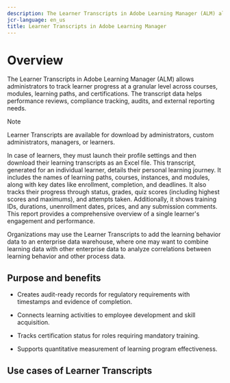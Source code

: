 ```yaml
---
description: The Learner Transcripts in Adobe Learning Manager (ALM) allows administrators to monitor learner progress in courses, modules, learning paths, and certifications. It supports performance evaluations, compliance monitoring, audits, and external reporting. The report offers a complete summary of a learner's engagement and performance.
jcr-language: en_us
title: Learner Transcripts in Adobe Learning Manager
---
```


# Overview

The Learner Transcripts in Adobe Learning Manager (ALM) allows administrators to track learner progress at a granular level across courses, modules, learning paths, and certifications. The transcript data helps performance reviews, compliance tracking, audits, and external reporting needs.

>[!NOTE]
>
>Learner Transcripts are available for download by administrators, custom administrators, managers, or learners.

In case of learners, they must launch their profile settings and then download their learning transcripts as an Excel file. This transcript, generated for an individual learner, details their personal learning journey. It includes the names of learning paths, courses, instances, and modules, along with key dates like enrollment, completion, and deadlines. It also tracks their progress through status, grades, quiz scores (including highest scores and maximums), and attempts taken. Additionally, it shows training IDs, durations, unenrollment dates, prices, and any submission comments. This report provides a comprehensive overview of a single learner's engagement and performance.

Organizations may use the Learner Transcripts to add the learning behavior data to an enterprise data warehouse, where one may want to combine learning data with other enterprise data to analyze correlations between learning behavior and other process data.

## Purpose and benefits

 - Creates audit-ready records for regulatory requirements with timestamps and evidence of completion. 

 - Connects learning activities to employee development and skill acquisition. 

 - Tracks certification status for roles requiring mandatory training. 

 - Supports quantitative measurement of learning program effectiveness. 

## Use cases of Learner Transcripts

